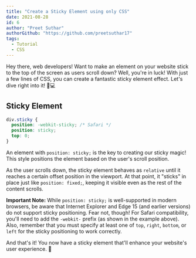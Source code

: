 ```yaml
---
title: "Create a Sticky Element using only CSS"
date: 2021-08-28
id: 6
author: "Preet Suthar"
authorGithub: "https://github.com/preetsuthar17"
tags:
  - Tutorial
  - CSS
---
```


Hey there, web developers! Want to make an element on your website stick to the top of the screen as users scroll down? Well, you're in luck! With just a few lines of CSS, you can create a fantastic sticky element effect. Let's dive right into it! 🚀💻

## Sticky Element

```css
div.sticky {
  position: -webkit-sticky; /* Safari */
  position: sticky;
  top: 0;
}
```

An element with `position: sticky;` is the key to creating our sticky magic! This style positions the element based on the user's scroll position.

As the user scrolls down, the sticky element behaves as `relative` until it reaches a certain offset position in the viewport. At that point, it "sticks" in place just like `position: fixed;`, keeping it visible even as the rest of the content scrolls.

**Important Note:** While `position: sticky;` is well-supported in modern browsers, be aware that Internet Explorer and Edge 15 (and earlier versions) do not support sticky positioning. Fear not, though! For Safari compatibility, you'll need to add the `-webkit-` prefix (as shown in the example above). Also, remember that you must specify at least one of `top`, `right`, `bottom`, or `left` for the sticky positioning to work correctly.

And that's it! You now have a sticky element that'll enhance your website's user experience. 🌟
